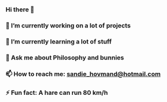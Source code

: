 ### Hi there 👋

### 🔭 I’m currently working on a lot of projects
### 🌱 I’m currently learning a lot of stuff
### 💬 Ask me about Philosophy and bunnies
### 📫 How to reach me: sandie_hovmand@hotmail.com
### ⚡ Fun fact: A hare can run 80 km/h

